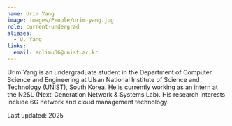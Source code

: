 ```yaml
---
name: Urim Yang
image: images/People/urim-yang.jpg
role: current-undergrad
aliases:
  - U. Yang
links:
  email: enlimu36@unist.ac.kr
---
```


Urim Yang is an undergraduate student in the Department of Computer Science and Engineering at Ulsan National Institute of Science and Technology (UNIST), South Korea. He is currently working as an intern at the N2SL (Next-Generation Network & Systems Lab). His research interests include 6G network and cloud management technology.

Last updated: 2025